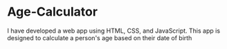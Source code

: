 # Age-Calculator
I have developed a web app using HTML, CSS, and JavaScript. 
This app is designed to calculate a person's age based on their date of birth
